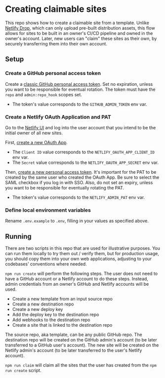 # Creating claimable sites

This repo shows how to create a claimable site from a template. Unlike [Netlify Drop](https://app.netlify.com/drop), which can only upload pre-built distribution assets, this flow allows for sites to be built in an owner's CI/CD pipeline and owned in the owner's account. Later, new users can "claim" these sites as their own, by securely transferring them into their own account.

## Setup

### Create a GitHub personal access token

Create a [classic GitHub personal access token](https://github.com/settings/tokens/new). Set no expiration, unless you want to be responsible for eventual rotation. The token must have the `repo` and `admin:repo_hook` scopes set.

- The token's value corresponds to the `GITHUB_ADMIN_TOKEN` env var.

### Create a Netlify OAuth Application and PAT

Go to the [Netlify UI](https://app.netlify.com) and log into the user account that you intend to be the initial owner of all new sites.

First, [create a new OAuth App](https://app.netlify.com/user/applications#oauth).

- The `Client ID` value corresponds to the `NETLIFY_OAUTH_APP_CLIENT_ID` env var.
- The `Secret` value corresponds to the `NETLIFY_OAUTH_APP_SECRET` env var.

Then, [create a new personal access token](https://app.netlify.com/user/applications#personal-access-tokens). It's important for the PAT to be created by the same user who created the OAuth App. Be sure to select the SAML checkbox if you log in with SSO. Also, do not set an expiry, unless you want to be responsible for eventually rotating the PAT.

- The token's value corresponds to the `NETLIFY_ADMIN_PAT` env var.

### Define local environment variables

Rename `.env.example` to `.env`, filling in your values as specified above.

## Running

There are two scripts in this repo that are used for illustrative purposes. You can run them locally to try them out / verify them, but for production usage, you should copy them into your own web applications, adjusting to your codebases' conventions where needed.

`npm run create` will perform the following steps. The user does not need to have a GitHub account or a Netlify account to do these steps. Instead, admin credentials from an owner's GitHub and Netlify accounts will be used.

- Create a new template from an input source repo
- Create a new destination repo
- Create a new deploy key
- Add the deploy key to the destination repo
- Add webhooks to the destination repo
- Create a site that is linked to the destination repo

The source repo, aka template, can be any public GitHub repo. The destination repo will be created on the GitHub admin's account (to be later transferred to a GitHub user's account). The new site will be created on the Netlify admin's account (to be later transferred to the user's Netlify account).

`npm run claim` will claim all the sites that the user has created from the `npm run create` script.
